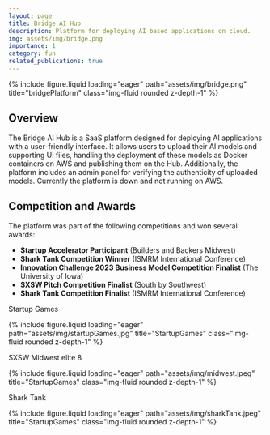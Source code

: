 ```yaml
---
layout: page
title: Bridge AI Hub
description: Platform for deploying AI based applications on cloud.
img: assets/img/bridge.png
importance: 1
category: fun
related_publications: true
---
```


<div class="row">
    <div class="col-sm mt-3 mt-md-0">
        {% include figure.liquid loading="eager" path="assets/img/bridge.png" title="bridgePlatform" class="img-fluid rounded z-depth-1" %}
    </div>
</div>

## Overview

The Bridge AI Hub is a SaaS platform designed for deploying AI applications with a user-friendly interface. It allows users to upload their AI models and supporting UI files, handling the deployment of these models as Docker containers on AWS and publishing them on the Hub. Additionally, the platform includes an admin panel for verifying the authenticity of uploaded models. Currently the platform is down and not running on AWS.

## Competition and Awards

The platform was part of the following competitions and won several awards:

- **Startup Accelerator Participant** (Builders and Backers Midwest)
- **Shark Tank Competition Winner** (ISMRM International Conference)
- **Innovation Challenge 2023 Business Model Competition Finalist** (The University of Iowa)
- **SXSW Pitch Competition Finalist** (South by Southwest)
- **Shark Tank Competition Finalist** (ISMRM International Conference)

Startup Games

<div class="row">
    <div class="col-sm mt-3 mt-md-0">
        {% include figure.liquid loading="eager" path="assets/img/startupGames.jpg" title="StartupGames" class="img-fluid rounded z-depth-1" %}
    </div>
</div>

SXSW Midwest elite 8

<div class="row">
    <div class="col-sm mt-3 mt-md-0">
        {% include figure.liquid loading="eager" path="assets/img/midwest.jpeg" title="StartupGames" class="img-fluid rounded z-depth-1" %}
    </div>
</div>

Shark Tank

<div class="row">
    <div class="col-sm mt-3 mt-md-0">
        {% include figure.liquid loading="eager" path="assets/img/sharkTank.jpeg" title="StartupGames" class="img-fluid rounded z-depth-1" %}
    </div>
</div>
